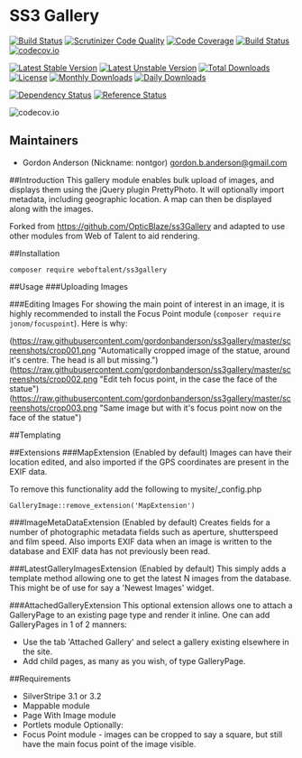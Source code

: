 # SS3 Gallery
[![Build Status](https://travis-ci.org/gordonbanderson/ss3gallery.svg?branch=master)](https://travis-ci.org/gordonbanderson/ss3gallery)
[![Scrutinizer Code Quality](https://scrutinizer-ci.com/g/gordonbanderson/ss3gallery/badges/quality-score.png?b=master)](https://scrutinizer-ci.com/g/gordonbanderson/ss3gallery/?branch=master)
[![Code Coverage](https://scrutinizer-ci.com/g/gordonbanderson/ss3gallery/badges/coverage.png?b=master)](https://scrutinizer-ci.com/g/gordonbanderson/ss3gallery/?branch=master)
[![Build Status](https://scrutinizer-ci.com/g/gordonbanderson/ss3gallery/badges/build.png?b=master)](https://scrutinizer-ci.com/g/gordonbanderson/ss3gallery/build-status/master)
[![codecov.io](https://codecov.io/github/gordonbanderson/ss3gallery/coverage.svg?branch=master)](https://codecov.io/github/gordonbanderson/ss3gallery?branch=master)

[![Latest Stable Version](https://poser.pugx.org/weboftalent/ss3gallery/version)](https://packagist.org/packages/weboftalent/ss3gallery)
[![Latest Unstable Version](https://poser.pugx.org/weboftalent/ss3gallery/v/unstable)](//packagist.org/packages/weboftalent/ss3gallery)
[![Total Downloads](https://poser.pugx.org/weboftalent/ss3gallery/downloads)](https://packagist.org/packages/weboftalent/ss3gallery)
[![License](https://poser.pugx.org/weboftalent/ss3gallery/license)](https://packagist.org/packages/weboftalent/ss3gallery)
[![Monthly Downloads](https://poser.pugx.org/weboftalent/ss3gallery/d/monthly)](https://packagist.org/packages/weboftalent/ss3gallery)
[![Daily Downloads](https://poser.pugx.org/weboftalent/ss3gallery/d/daily)](https://packagist.org/packages/weboftalent/ss3gallery)

[![Dependency Status](https://www.versioneye.com/php/weboftalent:ss3gallery/badge.svg)](https://www.versioneye.com/php/weboftalent:ss3gallery)
[![Reference Status](https://www.versioneye.com/php/weboftalent:ss3gallery/reference_badge.svg?style=flat)](https://www.versioneye.com/php/weboftalent:ss3gallery/references)

![codecov.io](https://codecov.io/github/gordonbanderson/ss3gallery/branch.svg?branch=master)

## Maintainers

* Gordon Anderson (Nickname: nontgor)
	<gordon.b.anderson@gmail.com>

##Introduction
This gallery module enables bulk upload of images, and displays them using the
jQuery plugin PrettyPhoto.  It will optionally import metadata, including 
geographic location.  A map can then be displayed along with the images.

Forked from https://github.com/OpticBlaze/ss3Gallery and adapted to use other
modules from Web of Talent to aid rendering.
 
##Installation
```
composer require weboftalent/ss3gallery
```

##Usage
###Uploading Images

###Editing Images
For showing the main point of interest in an image, it is highly recommended to
install the Focus Point module (`composer require jonom/focuspoint`).  Here is
why:

(https://raw.githubusercontent.com/gordonbanderson/ss3gallery/master/screenshots/crop001.png
"Automatically cropped image of the statue, around it's centre.  The head is all
but missing.")
(https://raw.githubusercontent.com/gordonbanderson/ss3gallery/master/screenshots/crop002.png
"Edit teh focus point, in the case the face of the statue")
(https://raw.githubusercontent.com/gordonbanderson/ss3gallery/master/screenshots/crop003.png
"Same image but with it's focus point now on the face of the statue")

##Templating

##Extensions
###MapExtension (Enabled by default)
Images can have their location edited, and also imported if the GPS coordinates
are present in the EXIF data.

To remove this functionality add the following to mysite/_config.php

```
GalleryImage::remove_extension('MapExtension')
```

###ImageMetaDataExtension (Enabled by default)
Creates fields for a number of photographic metadata fields such as aperture,
shutterspeed and film speed.  Also imports EXIF data when an image is written
to the database and EXIF data has not previously been read.

###LatestGalleryImagesExtension (Enabled by default)
This simply adds a template method allowing one to get the latest N images from
the database.  This might be of use for say a 'Newest Images' widget.

###AttachedGalleryExtension
This optional extension allows one to attach a GalleryPage to an existing page
type and render it inline.  One can add GalleryPages in 1 of 2 manners:
* Use the tab 'Attached Gallery' and select a gallery existing elsewhere in the
site.
* Add child pages, as many as you wish, of type GalleryPage.

##Requirements
* SilverStripe 3.1 or 3.2
* Mappable module
* Page With Image module
* Portlets module
Optionally:
* Focus Point module - images can be cropped to say a square, but still have the
main focus point of the image visible.
